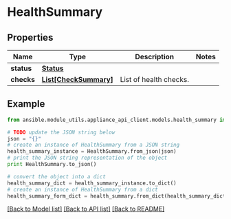 # HealthSummary


## Properties

Name | Type | Description | Notes
------------ | ------------- | ------------- | -------------
**status** | [**Status**](Status.md) |  | 
**checks** | [**List[CheckSummary]**](CheckSummary.md) | List of health checks. | 

## Example

```python
from ansible.module_utils.appliance_api_client.models.health_summary import HealthSummary

# TODO update the JSON string below
json = "{}"
# create an instance of HealthSummary from a JSON string
health_summary_instance = HealthSummary.from_json(json)
# print the JSON string representation of the object
print HealthSummary.to_json()

# convert the object into a dict
health_summary_dict = health_summary_instance.to_dict()
# create an instance of HealthSummary from a dict
health_summary_form_dict = health_summary.from_dict(health_summary_dict)
```
[[Back to Model list]](../README.md#documentation-for-models) [[Back to API list]](../README.md#documentation-for-api-endpoints) [[Back to README]](../README.md)


